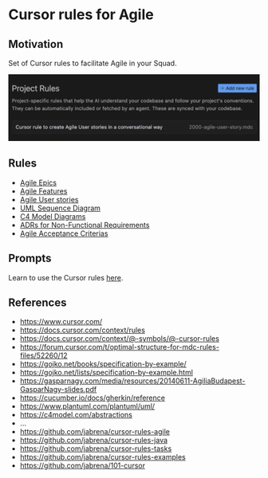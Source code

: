 # Cursor rules for Agile

## Motivation

Set of Cursor rules to facilitate Agile in your Squad.

![](./docs/cursor-rules.png)

## Rules

- [Agile Epics](.cursor/rules/2001-agile-create-an-epic.mdc)
- [Agile Features](.cursor/rules/2002-agile-create-features-from-epics.mdc)
- [Agile User stories](.cursor/rules/2003-agile-create-user-stories.mdc)
- [UML Sequence Diagram](.cursor/rules/2004-uml-sequence-diagram-from-agile-artifacts.mdc)
- [C4 Model Diagrams](./cursor/rules/2005-c4-diagrams-from-agile-artifacts)
- [ADRs for Non-Functional Requirements](.cursor/rules/2006-adr-create-nfr-decisions.mdc)
- [Agile Acceptance Criterias](.cursor/rules/2007-agile-create-acceptance-criterias-in-gherkin.mdc)

## Prompts

Learn to use the Cursor rules [here](./prompts/README.md).

## References

- https://www.cursor.com/
- https://docs.cursor.com/context/rules
- https://docs.cursor.com/context/@-symbols/@-cursor-rules
- https://forum.cursor.com/t/optimal-structure-for-mdc-rules-files/52260/12
- https://gojko.net/books/specification-by-example/
- https://gojko.net/lists/specification-by-example.html
- https://gasparnagy.com/media/resources/20140611-AgiliaBudapest-GasparNagy-slides.pdf
- https://cucumber.io/docs/gherkin/reference
- https://www.plantuml.com/plantuml/uml/
- https://c4model.com/abstractions
- ...
- https://github.com/jabrena/cursor-rules-agile
- https://github.com/jabrena/cursor-rules-java
- https://github.com/jabrena/cursor-rules-tasks
- https://github.com/jabrena/cursor-rules-examples
- https://github.com/jabrena/101-cursor
